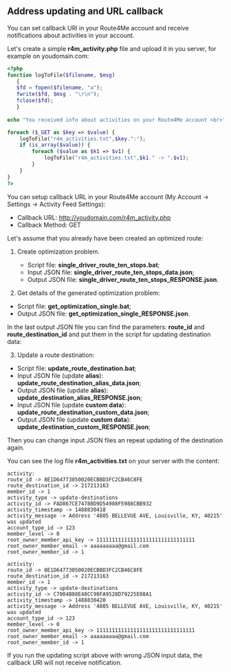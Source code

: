 ## Address updating and URL callback

You can set callback URl in your Route4Me account and receive notifications about activities in your account.

Let's create a simple **r4m_activity.php** file and upload it in you server, for example on youdomain.com:

~~~ php
<?php
function logToFile($filename, $msg) 
   {  
   $fd = fopen($filename, "a"); 
   fwrite($fd, $msg . "\r\n"); 
   fclose($fd); 
   } 
   
echo "You received info about activities on your Route4Me account <br>";

foreach ($_GET as $key => $value) { 
	logToFile("r4m_activities.txt",$key.":");
	if (is_array($value)) {
		foreach ($value as $k1 => $v1) {
			logToFile("r4m_activities.txt",$k1." -> ".$v1);
		}
	}
}
?>
~~~

You can setup callback URL in your Route4Me account (My Account -> Settings -> Activity Feed Settings):
- Callback URL: http://youdomain.com/r4m_activity.php
- Callback Method: GET

Let's assume that you already have been created an optimized route:

1) Create optimization problem.
   - Script file: **single_driver_route_ten_stops.bat**;
   - Input JSON file: **single_driver_route_ten_stops_data.json**;
   - Output JSON file: **single_driver_route_ten_stops_RESPONSE.json**.
   
 2) Get details of the generated optimization problem:
   - Script file: **get_optimization_single.bat**;
   - Output JSON file: **get_optimization_single_RESPONSE.json**.
   
  In the last output JSON file you can find the parameters: **route_id** and **route_destination_id** and put them in the script for updating destination data:
  
 3) Update a route destination:
   - Script file: **update_route_destination.bat**;
   - Input JSON file (update **alias**): **update_route_destination_alias_data.json**;
   - Output JSON file (update **alias**): **update_destination_alias_RESPONSE.json**;
   - Input JSON file (update **custom data**): **update_route_destination_custom_data.json**;
   - Output JSON file (update **custom data**): **update_destination_custom_RESPONSE.json**;
   
  Then you can change input JSON files an repeat updating of the destination again.
  
  You can see the log file **r4m_activities.txt** on your server with the content:
  
```
activity:
route_id -> 8E1D64773050020ECBBD3FC2CB46C8FE
route_destination_id -> 217213163
member_id -> 1
activity_type -> update-destinations
activity_id -> FAD867CE74780D9D54988F5988CBB932
activity_timestamp -> 1488830418
activity_message -> Address '4805 BELLEVUE AVE, Louisville, KY, 40215' was updated
account_type_id -> 123
member_level -> 0
root_owner_member_api_key -> 11111111111111111111111111111111
root_owner_member_email -> aaaaaaaaa@gmail.com
root_owner_member_id -> 1

activity:
route_id -> 8E1D64773050020ECBBD3FC2CB46C8FE
route_destination_id -> 217213163
member_id -> 1
activity_type -> update-destinations
activity_id -> C7004B88E48CC98FA9528D79225E08A1
activity_timestamp -> 1488830420
activity_message -> Address '4805 BELLEVUE AVE, Louisville, KY, 40215' was updated
account_type_id -> 123
member_level -> 0
root_owner_member_api_key -> 11111111111111111111111111111111
root_owner_member_email -> aaaaaaaaa@gmail.com
root_owner_member_id -> 1
```

If you run the updating script above with wrong JSON input data, the callback URl will not receive notification.